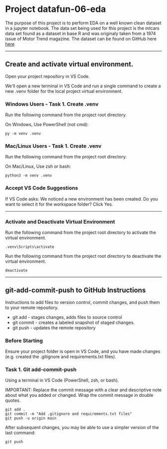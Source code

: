 # Project datafun-06-eda

The purpose of this project is to perform EDA on a well known clean dataset in a jupyter notebook.  The data set being used for this project is the mtcars data set found as a dataset in base R and was originaly taken from a 1974 issue of Motor Trend magazine.  The dataset can be found on GitHub here [here](https://gist.github.com/seankross/a412dfbd88b3db70b74b)

---

## Create and activate virtual environment.

Open your project repository in VS Code. 

We'll open a new terminal in VS Code and run a single command to create a new .venv folder for the local project virtual environment.

### Windows Users - Task 1. Create .venv

Run the following command from the project root directory.
 
On Windows, Use PowerShell (not cmd):

```shell
py -m venv .venv
```

### Mac/Linux Users - Task 1. Create .venv

Run the following command from the project root directory.

On Mac/Linux, Use zsh or bash:

```shell
python3 -m venv .venv
```

### Accept VS Code Suggestions

If VS Code asks: We noticed a new environment has been created. 
Do you want to select it for the workspace folder?
Click Yes. 

---

### Activate and Deactivate Virtual Environment

Run the following command from the project root directory to activate the virtual environment.

```shell
.venv\Scripts\activate
```
Run the following command from the project root directory to deactivate the virtual environment.

```shell
deactivate
```
---

## git-add-commit-push to GitHub Instructions

Instructions to add files to version control, commit changes, and push them to your remote repository.

- git add - stages changes, adds files to source control
- git commit - creates a labeled snapshot of staged changes.
- git push - updates the remote repository

### Before Starting

Ensure your project folder is open in VS Code, and you have made changes (e.g. created the .gitignore and requirements.txt files).

### Task 1. Git add-commit-push

Using a terminal in VS Code (PowerShell, zsh, or bash).

IMPORTANT: 
Replace the commit message with a clear and descriptive note about what you added or changed.
Wrap the commit message in double quotes. 

```shell
git add .
git commit -m "Add .gitignore and requirements.txt files"
git push -u origin main
```

After subsequent changes, you may be able to use a simpler version of the last command:

```shell
git push
``` 


